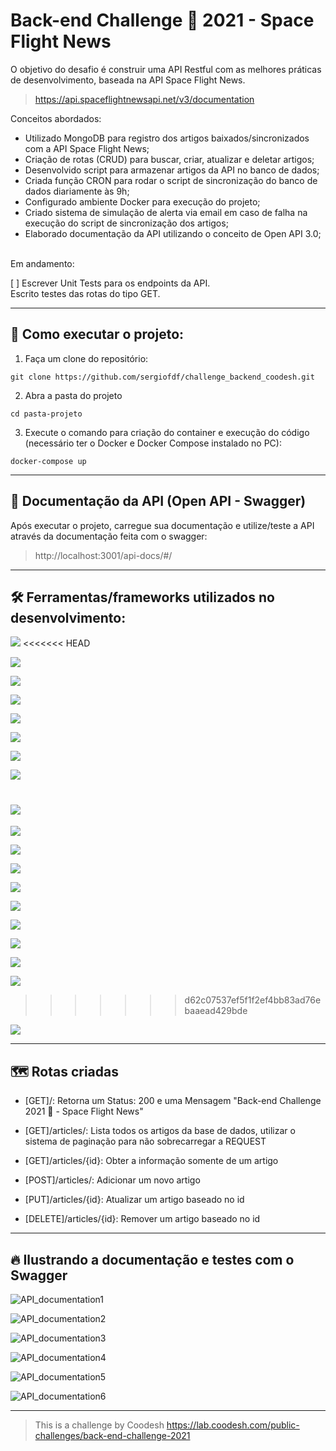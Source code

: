 # Back-end Challenge 🏅 2021 - Space Flight News

O objetivo do desafio é construir uma API Restful com as melhores práticas de desenvolvimento, baseada na API Space Flight News.
>https://api.spaceflightnewsapi.net/v3/documentation


Conceitos abordados:
- Utilizado MongoDB para registro dos artigos baixados/sincronizados com a API Space Flight News;
- Criação de rotas (CRUD) para buscar, criar, atualizar e deletar artigos;
- Desenvolvido script para armazenar artigos da API no banco de dados;
- Criada função CRON para rodar o script de sincronização do banco de dados diariamente às 9h;
- Configurado ambiente Docker para execução do projeto;
- Criado sistema de simulação de alerta via email em caso de falha na execução do script de sincronização dos artigos;
- Elaborado documentação da API utilizando o conceito de Open API 3.0;

<br>
Em andamento:

[  ] Escrever Unit Tests para os endpoints da API.
<br>
Escrito testes das rotas do tipo GET.

---

## 🚀 Como executar o projeto:
1. Faça um clone do repositório:

`git clone https://github.com/sergiofdf/challenge_backend_coodesh.git`

2. Abra a pasta do projeto

`cd pasta-projeto`

3. Execute o comando para criação do container e execução do código (necessário ter o Docker e Docker Compose instalado no PC):

`docker-compose up`

---
## 📘 Documentação da API (Open API - Swagger)

Após executar o projeto, carregue sua documentação e utilize/teste a API através da documentação feita com o swagger:

> http://localhost:3001/api-docs/#/

---

## 🛠 Ferramentas/frameworks utilizados no desenvolvimento:


 [![](https://img.shields.io/badge/Typescript-4.5.5-blue)](https://www.npmjs.com/package/typescript/v/4.5.5)
<<<<<<< HEAD

 [![](https://img.shields.io/badge/Node-14.17.2-green)](https://nodejs.dev/download)

 [![](https://img.shields.io/badge/Express-4.17.2-yellow)](https://www.npmjs.com/package/express/v/4.17.2)

 [![](https://img.shields.io/badge/MongoDB-4.4.11-green)](https://www.mongodb.com/)

 [![](https://img.shields.io/badge/Jest-27.4.7-blue)](https://www.npmjs.com/package/jest/v/27.4.7)

 [![](https://img.shields.io/badge/Mongoose-6.1.7-red)](https://www.npmjs.com/package/mongoose/v/6.1.7)

 [![](https://img.shields.io/badge/NodeSchedule-2.1.0-orange)](https://www.npmjs.com/package/node-schedule/v/2.1.0)

 [![](https://img.shields.io/badge/NodeMailer-6.7.2-purple)](https://www.npmjs.com/package/nodemailer/v/6.7.2)

 [![](https://img.shields.io/badge/SwaggerUiExpress-4.3.0-green)](https://www.npmjs.com/package/swagger-ui-express/v/4.3.0)
=======

 [![](https://img.shields.io/badge/Node-14.17.2-green)](https://nodejs.dev/download)

 [![](https://img.shields.io/badge/Express-4.17.2-yellow)](https://www.npmjs.com/package/express/v/4.17.2)

 [![](https://img.shields.io/badge/MongoDB-4.4.11-green)](https://www.mongodb.com/)

 [![](https://img.shields.io/badge/Jest-27.4.7-blue)](https://www.npmjs.com/package/jest/v/27.4.7)

 [![](https://img.shields.io/badge/Mongoose-6.1.7-red)](https://www.npmjs.com/package/mongoose/v/6.1.7)

 [![](https://img.shields.io/badge/NodeSchedule-2.1.0-orange)](https://www.npmjs.com/package/node-schedule/v/2.1.0)

 [![](https://img.shields.io/badge/NodeMailer-6.7.2-purple)](https://www.npmjs.com/package/nodemailer/v/6.7.2)

 [![](https://img.shields.io/badge/SwaggerUiExpress-4.3.0-green)](https://www.npmjs.com/package/swagger-ui-express/v/4.3.0)

 [![](https://img.shields.io/badge/Eslint-8.7.0-yellow)](https://www.npmjs.com/package/eslint/v/8.7.0)
>>>>>>> d62c07537ef5f1f2ef4bb83ad76ebaaead429bde

 [![](https://img.shields.io/badge/Eslint-8.7.0-yellow)](https://www.npmjs.com/package/eslint/v/8.7.0)

 ---

## 🗺 Rotas criadas

- [GET]/:  Retorna um Status: 200 e uma Mensagem "Back-end Challenge 2021 🏅 - Space Flight News"

- [GET]/articles/:   Lista todos os artigos da base de dados, utilizar o sistema de paginação para não sobrecarregar a REQUEST

- [GET]/articles/{id}: Obter a informação somente de um artigo

- [POST]/articles/: Adicionar um novo artigo

- [PUT]/articles/{id}: Atualizar um artigo baseado no id


- [DELETE]/articles/{id}: Remover um artigo baseado no id


---

## 🔥 Ilustrando a documentação e testes com o Swagger
![API_documentation1](https://user-images.githubusercontent.com/84455399/151901665-925ea07f-e509-4fef-9745-00b3d8f4a71e.png)

![API_documentation2](https://user-images.githubusercontent.com/84455399/151901669-46a9cd9b-67f9-4cab-bf0f-198abefb9b41.png)

![API_documentation3](https://user-images.githubusercontent.com/84455399/151901671-95a90a03-9fb3-4de7-9790-d73b1d02f217.png)

![API_documentation4](https://user-images.githubusercontent.com/84455399/151901675-56185b43-a003-4b0f-badc-3bedbcbc7a66.png)

![API_documentation5](https://user-images.githubusercontent.com/84455399/151901676-6ee04c26-4f2d-4136-8974-4454965ddf86.png)

![API_documentation6](https://user-images.githubusercontent.com/84455399/151901679-e91182eb-16ef-4f25-bc23-cce8b2e4f8f1.png)

---
> This is a challenge by Coodesh
> https://lab.coodesh.com/public-challenges/back-end-challenge-2021
